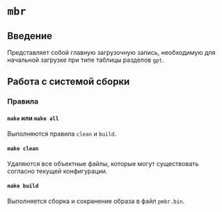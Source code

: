 # `mbr`

## Введение

Представляет собой главную загрузочную запись, необходимую для начальной загрузке при типе таблицы разделов `gpt`.

## Работа с системой сборки

### Правила

#### `make` или `make all`

Выполняются правила `clean` и `build`.

#### `make clean`

Удаляются все объектные файлы, которые могут существовать согласно текущей конфигурации.

#### `make build`

Выполняется сборка и сохранение образа в файл `pmbr.bin`.
